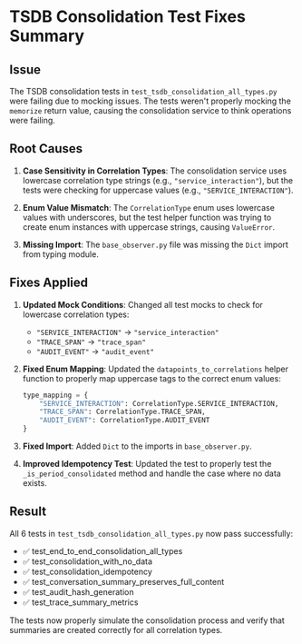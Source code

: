 # TSDB Consolidation Test Fixes Summary

## Issue
The TSDB consolidation tests in `test_tsdb_consolidation_all_types.py` were failing due to mocking issues. The tests weren't properly mocking the `memorize` return value, causing the consolidation service to think operations were failing.

## Root Causes

1. **Case Sensitivity in Correlation Types**: The consolidation service uses lowercase correlation type strings (e.g., `"service_interaction"`), but the tests were checking for uppercase values (e.g., `"SERVICE_INTERACTION"`).

2. **Enum Value Mismatch**: The `CorrelationType` enum uses lowercase values with underscores, but the test helper function was trying to create enum instances with uppercase strings, causing `ValueError`.

3. **Missing Import**: The `base_observer.py` file was missing the `Dict` import from typing module.

## Fixes Applied

1. **Updated Mock Conditions**: Changed all test mocks to check for lowercase correlation types:
   - `"SERVICE_INTERACTION"` → `"service_interaction"`
   - `"TRACE_SPAN"` → `"trace_span"`
   - `"AUDIT_EVENT"` → `"audit_event"`

2. **Fixed Enum Mapping**: Updated the `datapoints_to_correlations` helper function to properly map uppercase tags to the correct enum values:
   ```python
   type_mapping = {
       "SERVICE_INTERACTION": CorrelationType.SERVICE_INTERACTION,
       "TRACE_SPAN": CorrelationType.TRACE_SPAN,
       "AUDIT_EVENT": CorrelationType.AUDIT_EVENT
   }
   ```

3. **Fixed Import**: Added `Dict` to the imports in `base_observer.py`.

4. **Improved Idempotency Test**: Updated the test to properly test the `_is_period_consolidated` method and handle the case where no data exists.

## Result
All 6 tests in `test_tsdb_consolidation_all_types.py` now pass successfully:
- ✅ test_end_to_end_consolidation_all_types
- ✅ test_consolidation_with_no_data
- ✅ test_consolidation_idempotency
- ✅ test_conversation_summary_preserves_full_content
- ✅ test_audit_hash_generation
- ✅ test_trace_summary_metrics

The tests now properly simulate the consolidation process and verify that summaries are created correctly for all correlation types.